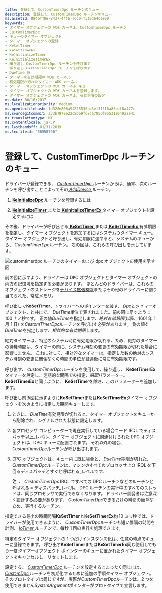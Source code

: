 ```yaml
---
title: 登録して、CustomTimerDpc ルーチンのキュー
description: 登録して、CustomTimerDpc ルーチンのキュー
ms.assetid: 884bff8e-8437-44fb-acc0-f535d64ce900
keywords:
- タイマー オブジェクトの WDK カーネル、CustomTimerDpc ルーチン
- CustomTimerDpc
- キューのタイマー オブジェクト
- タイマー オブジェクトの登録
- KeSetTimer
- KeSetTimerEx
- KeInitializeTimer
- KeInitializeTimerEx
- 繰り返し CustomTimerDpc ルーチンを呼び出す
- 繰り返し CustomTimerDpc ルーチンを呼び出す
- DueTime 値
- タイマーの有効期限の WDK カーネル
- 有効期限が切れたタイマー WDK カーネル
- タイマー オブジェクトの WDK カーネル キュー
- タイマー オブジェクトの WDK カーネルを登録します。
- タイマー オブジェクトの WDK カーネル、有効期限の設定
ms.date: 06/16/2017
ms.localizationpriority: medium
ms.openlocfilehash: 1d328e808a94225536cd8ef31216a86ecf8a477c
ms.sourcegitcommit: a33b7978e22d5bb9f65ca7056f955319049a2e4c
ms.translationtype: MT
ms.contentlocale: ja-JP
ms.lasthandoff: 01/31/2019
ms.locfileid: "56558796"
---
```

# <a name="registering-and-queuing-a-customtimerdpc-routine"></a>登録して、CustomTimerDpc ルーチンのキュー





ドライバーが登録できる、 [ *CustomTimerDpc* ](https://msdn.microsoft.com/library/windows/hardware/ff542983)ルーチンからは、通常、次のルーチンを呼び出すことによってその[ *AddDevice* ](https://msdn.microsoft.com/library/windows/hardware/ff540521)ルーチン。

1.  [**KeInitializeDpc** ](https://msdn.microsoft.com/library/windows/hardware/ff552130)ルーチンを登録するには

2.  [**KeInitializeTimer** ](https://msdn.microsoft.com/library/windows/hardware/ff552168)または[ **KeInitializeTimerEx** ](https://msdn.microsoft.com/library/windows/hardware/ff552173)タイマー オブジェクトを設定するには

その後、ドライバーが呼び出せる[ **KeSetTimer** ](https://msdn.microsoft.com/library/windows/hardware/ff553286)または[ **KeSetTimerEx** ](https://msdn.microsoft.com/library/windows/hardware/ff553292)有効期限を指定し、タイマー オブジェクトを追加するにはシステムのタイマー キュー。 タイマー オブジェクトと呼び出し、有効期限に達すると、システムのキューから、 *CustomTimerDpc*ルーチン。 次の図は、これらの呼び出しを示しています。

![customtimerdpc ルーチンのタイマーおよび dpc オブジェクトの使用を示す図](images/3ketmdpc.png)

前の図に示すよう、ドライバーは DPC オブジェクトとタイマー オブジェクトの両方の記憶域を指定する必要があります。 ほとんどのドライバーは、これらのオブジェクトのストレージを[デバイス拡張機能](device-extensions.md)またはその他のドライバーに割り当てられた、常駐メモリ。

呼び出しで**KeSetTimer**、ドライバーへのポインターを渡す、 *Dpc*と*タイマー*オブジェクト、と共にで、 *DueTime*単位で表されました。前の図に示すように 100 ナノ秒です。 正の値*DueTime*を指定します、*絶対有効期限*(以降、1601 年 1 月 1 日) を*CustomTimerDpc*ルーチンを呼び出す必要があります。 負の値を*DueTime*を指定します、*相対的な有効期限*します。

絶対タイマーは、特定のシステム時に有効期限が切れる、ため、絶対のタイマーの待機時間は、タイマーの前に、システム時刻の変更の有効期限が切れた場合に影響しません。 これに対して、相対的なタイマーは、指定した数の絶対のシステム時刻の変更に関係なくの時間の単位が経過後に常に有効期限です。

呼び出す、 *CustomTimerDpc*ルーチンを使用して、繰り返し、 **KeSetTimerEx**タイマーを設定し、定期的な間隔での指定、*期間*パラメーター。 **KeSetTimerEx**と同じように、 **KeSetTimer**を除き、このパラメーターを追加します。

呼び出し前の図に示すように**KeSetTimer**または**KeSetTimerEx**タイマー オブジェクトを次のように指定した期間キューします。

1.  ときに、 *DueTime*有効期限が切れると、タイマー オブジェクトをキューから削除され、シグナルされた状態に設定します。

2.  各プロセッサ コンピューターで現在実行している場合コード IRQL でディスパッチ以上\_レベル、タイマー オブジェクトに関連付けられた DPC オブジェクトは、DPC キューに配置されます。 それ以外の場合、 *CustomTimerDpc*ルーチンが呼び出されます。

3.  DPC オブジェクトは、キュー内に既に場合と、 *DueTime*期限が切れた、 *CustomTimerDpc*ルーチンは、マシンのすべてのプロセッサ上の IRQL を下回るディスパッチとすぐと呼ばれる\_レベルです。

    **注**  、 *CustomTimerDpc* IRQL ですべての DPC ルーチンなどのルーチンと呼ばれる = ディスパッチ\_レベル。 DPC ルーチンの実行中のすべてのスレッドは、同じプロセッサで実行できなくなります。 ドライバー開発者は注意深く設計する必要があります、 *CustomTimerDpc*できるだけの時間の簡単なため、実行するルーチン。

     

指定できる最小の時間間隔**KeSetTimer**と**KeSetTimerEx**約 10 ミリ秒では、ドライバーが使用できるように、 *CustomTimerDpc*ルーチンも短い間隔の時間を計測、 [ *IoTimer* ](https://msdn.microsoft.com/library/windows/hardware/ff550381)ルーチンで、毎秒 1 回の実行を処理できます。

特定のタイマー オブジェクトの 1 つだけインスタンス化は、任意の時点でキューに登録できます。 呼び出す**KeSetTimer**または**KeSetTimerEx**同じ使用してもう一度*タイマー*オブジェクト ポインターのキューに置かれたタイマー オブジェクトをキャンセルし、リセットします。

設定する、 [ *CustomTimerDpc* ](https://msdn.microsoft.com/library/windows/hardware/ff542983)ルーチンを設定するとまったく同じには、 [ *CustomDpc* ](https://msdn.microsoft.com/library/windows/hardware/ff542972)ルーチンを初期化するために追加の手順タイマー オブジェクト。 そのプロトタイプは同じですが、実際が*CustomTimerDpc*ルーチンは、2 つを使用できません*SystemArgument*ポインターがプロトタイプで宣言します。

 

 




